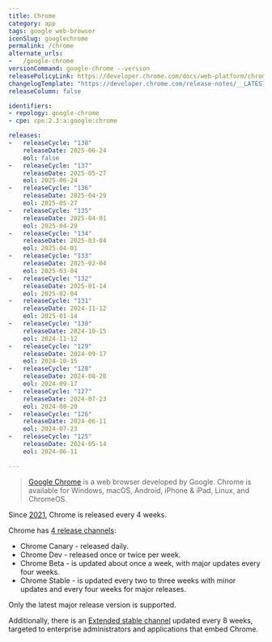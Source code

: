 ```yaml
---
title: Chrome
category: app
tags: google web-browser
iconSlug: googlechrome
permalink: /chrome
alternate_urls:
-   /google-chrome
versionCommand: google-chrome --version
releasePolicyLink: https://developer.chrome.com/docs/web-platform/chrome-release-channels
changelogTemplate: "https://developer.chrome.com/release-notes/__LATEST__"
releaseColumn: false

identifiers:
- repology: google-chrome
- cpe: cpe:2.3:a:google:chrome

releases:
-   releaseCycle: "138"
    releaseDate: 2025-06-24
    eol: false
-   releaseCycle: "137"
    releaseDate: 2025-05-27
    eol: 2025-06-24
-   releaseCycle: "136"
    releaseDate: 2025-04-29
    eol: 2025-05-27
-   releaseCycle: "135"
    releaseDate: 2025-04-01
    eol: 2025-04-29
-   releaseCycle: "134"
    releaseDate: 2025-03-04
    eol: 2025-04-01
-   releaseCycle: "133"
    releaseDate: 2025-02-04
    eol: 2025-03-04
-   releaseCycle: "132"
    releaseDate: 2025-01-14
    eol: 2025-02-04
-   releaseCycle: "131"
    releaseDate: 2024-11-12
    eol: 2025-01-14
-   releaseCycle: "130"
    releaseDate: 2024-10-15
    eol: 2024-11-12
-   releaseCycle: "129"
    releaseDate: 2024-09-17
    eol: 2024-10-15
-   releaseCycle: "128"
    releaseDate: 2024-08-20
    eol: 2024-09-17
-   releaseCycle: "127"
    releaseDate: 2024-07-23
    eol: 2024-08-20
-   releaseCycle: "126"
    releaseDate: 2024-06-11
    eol: 2024-07-23
-   releaseCycle: "125"
    releaseDate: 2024-05-14
    eol: 2024-06-11

---
```


> [Google Chrome](https://www.google.com/chrome/) is a web browser developed by Google.
> Chrome is available for Windows, macOS, Android, iPhone & iPad, Linux, and ChromeOS.

Since [2021](https://blog.chromium.org/2021/03/speeding-up-release-cycle.html), Chrome is released every 4 weeks. 

Chrome has [4 release channels](https://developer.chrome.com/docs/web-platform/chrome-release-channels#chrome_has_four_channels):
 - Chrome Canary - released daily.
 - Chrome Dev - released once or twice per week.
 - Chrome Beta - is updated about once a week, with major updates every four weeks.
 - Chrome Stable - is updated every two to three weeks with minor updates and every four weeks for major releases.

Only the latest major release version is supported. 
 
Additionally, there is an [Extended stable channel](https://support.google.com/chrome/a/answer/9027636) updated every 8 weeks, targeted to enterprise administrators and applications that embed Chrome. 
